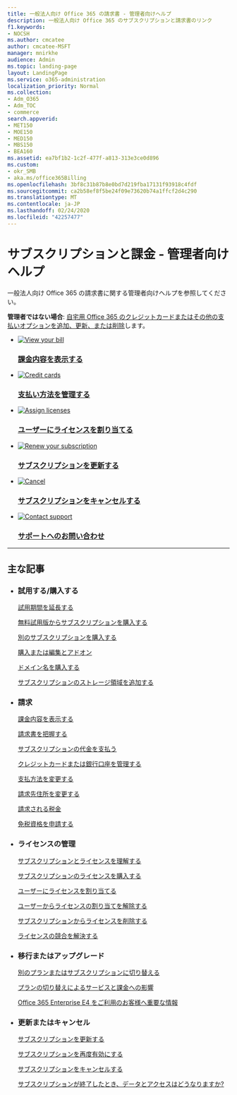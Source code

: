 ```yaml
---
title: 一般法人向け Office 365 の請求書 - 管理者向けヘルプ
description: 一般法人向け Office 365 のサブスクリプションと請求書のリンク
f1.keywords:
- NOCSH
ms.author: cmcatee
author: cmcatee-MSFT
manager: mnirkhe
audience: Admin
ms.topic: landing-page
layout: LandingPage
ms.service: o365-administration
localization_priority: Normal
ms.collection:
- Adm_O365
- Adm_TOC
- commerce
search.appverid:
- MET150
- MOE150
- MED150
- MBS150
- BEA160
ms.assetid: ea7bf1b2-1c2f-477f-a813-313e3ce0d896
ms.custom:
- okr_SMB
- aka.ms/office365Billing
ms.openlocfilehash: 3bf8c31b87b8e0bd7d219fba17131f93918c4fdf
ms.sourcegitcommit: ca2b58ef8f5be24f09e73620b74a1ffcf2d4c290
ms.translationtype: MT
ms.contentlocale: ja-JP
ms.lasthandoff: 02/24/2020
ms.locfileid: "42257477"
---
```

# <a name="subscriptions-and-billing---admin-help"></a>サブスクリプションと課金 - 管理者向けヘルプ

一般法人向け Office 365 の請求書に関する管理者向けヘルプを参照してください。

**管理者ではない場合**: [自宅用 Office 365 のクレジットカードまたはその他の支払いオプションを追加、更新、または削除](https://support.microsoft.com/help/4026594)します。

<ul class="panelContent cardsFTitle">
    <li>
        <a href="billing-and-payments/view-your-bill-or-invoice.md">
        <div class="cardSize">
            <div class="cardPadding">
                <div class="card">
                    <div class="cardImageOuter">
                        <div class="cardImage">
                            <img src="https://docs.microsoft.com/Office/media/icons/bill.svg" alt="View your bill" />
                        </div>
                    </div>
                    <div class="cardText">
                        <h3>課金内容を表示する</h3>
                    </div>
                </div>
            </div>
        </div>
        </a>
    </li>
    <li>
        <a href="billing-and-payments/add-update-or-remove-credit-card-or-bank-account.md">
        <div class="cardSize">
            <div class="cardPadding">
                <div class="card">
                    <div class="cardImageOuter">
                        <div class="cardImage">
                            <img src="https://docs.microsoft.com/office/media/icons/credit-card.svg" alt="Credit cards" />
                        </div>
                    </div>
                    <div class="cardText">
                        <h3>支払い方法を管理する</h3>
                    </div>
                </div>
            </div>
        </div>
        </a>
    </li>
    <li>
        <a href="../admin/manage/assign-licenses-to-users.md">
        <div class="cardSize">
            <div class="cardPadding">
                <div class="card">
                    <div class="cardImageOuter">
                        <div class="cardImage">
                            <img src="https://docs.microsoft.com/office/media/icons/users-people.svg" alt="Assign licenses" />
                        </div>
                    </div>
                    <div class="cardText">
                        <h3>ユーザーにライセンスを割り当てる</h3>
                    </div>
                </div>
            </div>
        </div>
        </a>
    </li>
</ul>
<ul class="panelContent cardsFTitle">
    <li>
        <a href="subscriptions/renew-your-subscription.md">
        <div class="cardSize">
            <div class="cardPadding">
                <div class="card">
                    <div class="cardImageOuter">
                        <div class="cardImage">
                            <img src="https://docs.microsoft.com/office/media/icons/renew.svg" alt="Renew your subscription" />
                        </div>
                    </div>
                    <div class="cardText">
                        <h3>サブスクリプションを更新する</h3>
                    </div>
                </div>
            </div>
        </div>
        </a>
    </li>
    <li>
        <a href="subscriptions/cancel-your-subscription.md">
        <div class="cardSize">
            <div class="cardPadding">
                <div class="card">
                    <div class="cardImageOuter">
                        <div class="cardImage">
                            <img src="https://docs.microsoft.com/office/media/icons/cancel.svg" alt="Cancel" />
                        </div>
                    </div>
                    <div class="cardText">
                        <h3>サブスクリプションをキャンセルする</h3>
                    </div>
                </div>
            </div>
        </div>
        </a>
    </li>
    <li>
        <a href="../admin/contact-support-for-business-products.md">
        <div class="cardSize">
            <div class="cardPadding">
                <div class="card">
                    <div class="cardImageOuter">
                        <div class="cardImage">
                            <img src="https://docs.microsoft.com/office/media/icons/headset.svg" alt="Contact support" />
                        </div>
                    </div>
                    <div class="cardText">
                        <h3>サポートへのお問い合わせ</h3>
                    </div>
                </div>
            </div>
        </div>
        </a>
    </li>
</ul>

---

<h2>主な記事</h2>
<ul class="panelContent cardsW">
    <li>
        <div class="cardSize">
            <div class="cardPadding">
                <div class="card">
                    <div class="cardText">
                        <h3>試用する/購入する</h3>
                        <p><a href="extend-your-trial.md">試用期間を延長する</a></p>
                        <p><a href="buy-a-subscription-from-your-free-trial.md">無料試用版からサブスクリプションを購入する</a></p>
                        <p><a href="buy-another-subscription.md">別のサブスクリプションを購入する</a></p>
                        <p><a href="buy-or-edit-an-add-on.md">購入または編集とアドオン</a></p>
                        <p><a href="../admin/get-help-with-domains/buy-a-domain-name.md">ドメイン名を購入する</a></p>
                        <p><a href="add-storage-space.md">サブスクリプションのストレージ領域を追加する</a></p>
                    </div>
                </div>
            </div>
        </div>
    </li>
    <li>
        <div class="cardSize">
            <div class="cardPadding">
                <div class="card">
                    <div class="cardText">
                        <h3>請求</h3>
                        <p><a href="billing-and-payments/view-your-bill-or-invoice.md">課金内容を表示する</a></p>
                        <p><a href="billing-and-payments/understand-your-invoice2.md">請求書を把握する</a></p>
                        <p><a href="billing-and-payments/pay-for-your-subscription.md">サブスクリプションの代金を支払う</a></p>
                        <p><a href="billing-and-payments/add-update-or-remove-credit-card-or-bank-account.md">クレジットカードまたは銀行口座を管理する</a></p>
                        <p><a href="billing-and-payments/change-payment-method.md">支払方法を変更する</a></p>
                        <p><a href="billing-and-payments/change-your-billing-addresses.md">請求先住所を変更する</a></p>
                        <p><a href="billing-and-payments/what-tax-will-i-be-charged.md">請求される税金</a></p>
                        <p><a href="billing-and-payments/apply-for-tax-exempt-status.md">免税資格を申請する</a></p>
                    </div>
                </div>
            </div>
        </div>
    </li>
    <li>
        <div class="cardSize">
            <div class="cardPadding">
            <div class="card">
                <div class="cardText">
                        <h3>ライセンスの管理</h3>
                        <p><a href="licenses/subscriptions-and-licenses.md">サブスクリプションとライセンスを理解する</a></p>
                        <p><a href="licenses/buy-licenses.md">サブスクリプションのライセンスを購入する</a></p>
                        <p><a href="../admin/manage/assign-licenses-to-users.md">ユーザーにライセンスを割り当てる</a></p>
                        <p><a href="../admin/manage/remove-licenses-from-users.md">ユーザーからライセンスの割り当てを解除する</a></p>
                        <p><a href="licenses/remove-licenses-from-subscription.md">サブスクリプションからライセンスを削除する</a></p>
                        <p><a href="../admin/manage/resolve-license-conflicts.md">ライセンスの競合を解決する</a></p>
                    </div>
                </div>
            </div>
        </div>
    </li>
    <li>
        <div class="cardSize">
            <div class="cardPadding">
                <div class="card">
                    <div class="cardText">
                        <h3>移行またはアップグレード</h3>
                        <p><a href="subscriptions/switch-to-a-different-plan.md">別のプランまたはサブスクリプションに切り替える</a></p>
                        <p><a href="subscriptions/what-does-switching-plans-do-to-my-service-and-billing.md">プランの切り替えによるサービスと課金への影響</a></p>
                        <p><a href="https://support.office.com/article/f9572348-43a2-43fa-a3d8-3b6c9c042147">Office 365 Enterprise E4 をご利用のお客様へ重要な情報</a></p>
                    </div>
                </div>
            </div>
        </div>
    </li>
    <li>
        <div class="cardSize">
            <div class="cardPadding">
                <div class="card">
                    <div class="cardText">
                        <h3>更新またはキャンセル</h3>
                        <p><a href="subscriptions/renew-your-subscription.md">サブスクリプションを更新する</a></p>
                        <p><a href="subscriptions/reactivate-your-subscription.md">サブスクリプションを再度有効にする</a></p>
                        <p><a href="subscriptions/cancel-your-subscription.md">サブスクリプションをキャンセルする</a></p>
                        <p><a href="subscriptions/what-if-my-subscription-expires.md">サブスクリプションが終了したとき、データとアクセスはどうなりますか?</a></p>
                    </div>
                </div>
            </div>
        </div> 
    </li>
</ul>